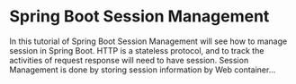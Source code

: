 # Spring Boot Session Management
In this tutorial of Spring Boot Session Management will see how to manage session in Spring Boot.
HTTP is a stateless protocol, and to track the activities of request response will need to have session.
Session Management is done by storing session information by Web container...

